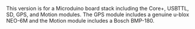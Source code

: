 This version is for a Microduino board stack including the Core+, USBTTL, SD, GPS, and Motion modules.  The GPS module includes a genuine u-blox NEO-6M and the Motion module includes a Bosch BMP-180.
